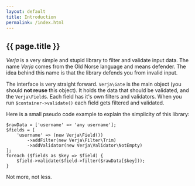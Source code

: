 ```yaml
---
layout: default
title: Introduction
permalink: /index.html
---
```

## {{ page.title }}

*Verja* is a very simple and stupid library to filter and validate input data. The name *Verja* comes from the Old
Norse language and means defender. The idea behind this name is that the library defends you from invalid input.

The interface is very straight forward. `Verja\Gate` is the main object (you should **not reuse** this object). It
holds the data that should be validated, and the `Verja\Field`s. Each field has it's own filters and validators. When
you run `$container->validate()` each field gets filtered and validated.

Here is a small pseudo code example to explain the simplicity of this library:

```php?start_inline=true
$rawData = ['username' => 'any username'];
$fields = [
    'username' => (new Verja\Field())
        ->addFilter(new Verja\Filter\Trim)
        ->addValidator(new Verja\Validator\NotEmpty)
];
foreach ($fields as $key => $field) {
    $field->validate($field->filter($rawData[$key]));
}
```

Not more, not less.  
